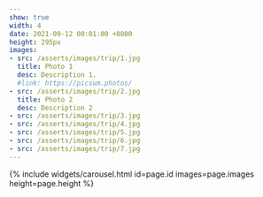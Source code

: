 ```yaml
---
show: true
width: 4
date: 2021-09-12 00:01:00 +0800
height: 295px
images:
- src: /asserts/images/trip/1.jpg
  title: Photo 1
  desc: Description 1.
  #link: https://picsum.photos/
- src: /asserts/images/trip/2.jpg
  title: Photo 2
  desc: Description 2
- src: /asserts/images/trip/3.jpg
- src: /asserts/images/trip/4.jpg
- src: /asserts/images/trip/5.jpg
- src: /asserts/images/trip/6.jpg
- src: /asserts/images/trip/7.jpg
---
```


{% include widgets/carousel.html id=page.id images=page.images height=page.height %}
